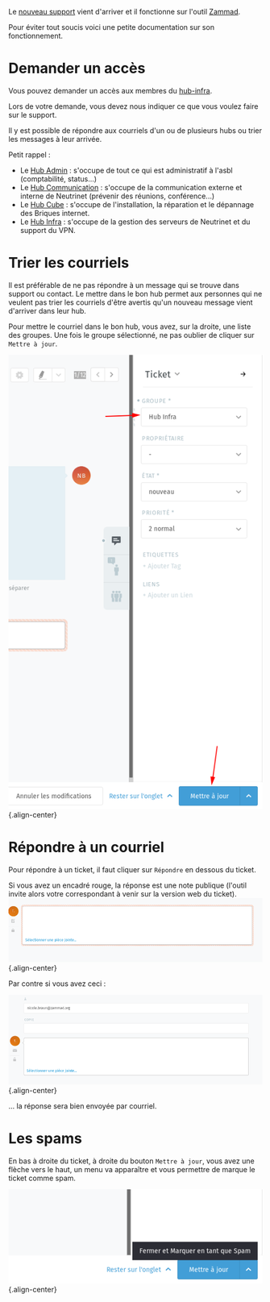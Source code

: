 <!-- TITLE: Support -->

Le [nouveau support](https://beta-support.neutrinet.be) vient d'arriver et il fonctionne sur l'outil [Zammad](https://zammad.org/).

Pour éviter tout soucis voici une petite documentation sur son fonctionnement.

# Demander un accès
Vous pouvez demander un accès aux membres du [hub-infra](#hub-infra).

Lors de votre demande, vous devez nous indiquer ce que vous voulez faire sur le support.

Il y est possible de répondre aux courriels d'un ou de plusieurs hubs ou trier les messages à leur arrivée.

Petit rappel : 

- Le [Hub Admin](administration) : s'occupe de tout ce qui est administratif à l'asbl (comptabilité, status...)
- Le [Hub Communication](communication) : s'occupe de la communication externe et interne de Neutrinet (prévenir des réunions, conférence...)
- Le [Hub Cube](cube) : s'occupe de l'installation, la réparation et le dépannage des Briques internet.
- Le [Hub Infra](infra) : s'occupe de la gestion des serveurs de Neutrinet et du support du VPN.
 

# Trier les courriels

Il est préférable de ne pas répondre à un message qui se trouve dans support ou contact. Le mettre dans le bon hub permet aux personnes qui ne veulent pas trier les courriels d'être avertis qu'un nouveau message vient d'arriver dans leur hub.

Pour mettre le courriel dans le bon hub, vous avez, sur la droite, une liste des groupes. Une fois le groupe sélectionné, ne pas oublier de cliquer sur `Mettre à jour`.

![Image Change hub](/uploads/documentation-support/screen-001.png){.align-center}


# Répondre à un courriel

Pour répondre à un ticket, il faut cliquer sur `Répondre` en dessous du ticket.

Si vous avez un encadré rouge, la réponse est une note publique (l'outil invite alors votre correspondant à venir sur la version web du ticket).
![Image internal note](/uploads/documentation-support/screen-002.png){.align-center}


Par contre si vous avez ceci : 

![Image repsond mail](/uploads/documentation-support/screen-003.png){.align-center}

… la réponse sera bien envoyée par courriel.


# Les spams
En bas à droite du ticket, à droite du bouton `Mettre à jour`, vous avez une  flèche vers le haut, un menu va apparaître et vous permettre de marque le ticket comme spam.

![Image spam](/uploads/documentation-support/screen-004.png){.align-center}
